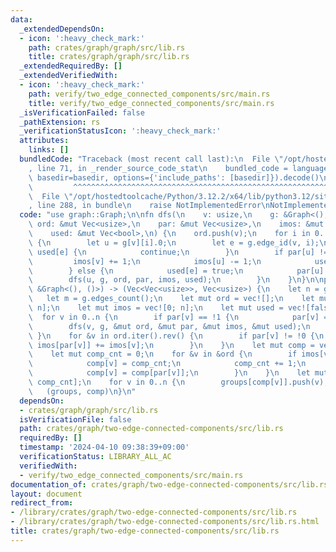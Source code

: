 ```yaml
---
data:
  _extendedDependsOn:
  - icon: ':heavy_check_mark:'
    path: crates/graph/graph/src/lib.rs
    title: crates/graph/graph/src/lib.rs
  _extendedRequiredBy: []
  _extendedVerifiedWith:
  - icon: ':heavy_check_mark:'
    path: verify/two_edge_connected_components/src/main.rs
    title: verify/two_edge_connected_components/src/main.rs
  _isVerificationFailed: false
  _pathExtension: rs
  _verificationStatusIcon: ':heavy_check_mark:'
  attributes:
    links: []
  bundledCode: "Traceback (most recent call last):\n  File \"/opt/hostedtoolcache/Python/3.12.2/x64/lib/python3.12/site-packages/onlinejudge_verify/documentation/build.py\"\
    , line 71, in _render_source_code_stat\n    bundled_code = language.bundle(stat.path,\
    \ basedir=basedir, options={'include_paths': [basedir]}).decode()\n          \
    \         ^^^^^^^^^^^^^^^^^^^^^^^^^^^^^^^^^^^^^^^^^^^^^^^^^^^^^^^^^^^^^^^^^^^^^^^^^^^^^^^^^\n\
    \  File \"/opt/hostedtoolcache/Python/3.12.2/x64/lib/python3.12/site-packages/onlinejudge_verify/languages/rust.py\"\
    , line 288, in bundle\n    raise NotImplementedError\nNotImplementedError\n"
  code: "use graph::Graph;\n\nfn dfs(\n    v: usize,\n    g: &Graph<(), ()>,\n   \
    \ ord: &mut Vec<usize>,\n    par: &mut Vec<usize>,\n    imos: &mut Vec<i32>,\n\
    \    used: &mut Vec<bool>,\n) {\n    ord.push(v);\n    for i in 0..g[v].len()\
    \ {\n        let u = g[v][i].0;\n        let e = g.edge_id(v, i);\n        if\
    \ used[e] {\n            continue;\n        }\n        if par[u] != !1 {\n   \
    \         imos[v] += 1;\n            imos[u] -= 1;\n            used[e] = true;\n\
    \        } else {\n            used[e] = true;\n            par[u] = v;\n    \
    \        dfs(u, g, ord, par, imos, used);\n        }\n    }\n}\n\npub fn two_edge_connected_components(g:\
    \ &Graph<(), ()>) -> (Vec<Vec<usize>>, Vec<usize>) {\n    let n = g.len();\n \
    \   let m = g.edges_count();\n    let mut ord = vec![];\n    let mut par = vec![!1;\
    \ n];\n    let mut imos = vec![0; n];\n    let mut used = vec![false; m];\n  \
    \  for v in 0..n {\n        if par[v] == !1 {\n            par[v] = !0;\n    \
    \        dfs(v, g, &mut ord, &mut par, &mut imos, &mut used);\n        }\n   \
    \ }\n    for &v in ord.iter().rev() {\n        if par[v] != !0 {\n           \
    \ imos[par[v]] += imos[v];\n        }\n    }\n    let mut comp = vec![!0; n];\n\
    \    let mut comp_cnt = 0;\n    for &v in &ord {\n        if imos[v] == 0 {\n\
    \            comp[v] = comp_cnt;\n            comp_cnt += 1;\n        } else {\n\
    \            comp[v] = comp[par[v]];\n        }\n    }\n    let mut groups = vec![vec![];\
    \ comp_cnt];\n    for v in 0..n {\n        groups[comp[v]].push(v);\n    }\n \
    \   (groups, comp)\n}\n"
  dependsOn:
  - crates/graph/graph/src/lib.rs
  isVerificationFile: false
  path: crates/graph/two-edge-connected-components/src/lib.rs
  requiredBy: []
  timestamp: '2024-04-10 09:38:39+09:00'
  verificationStatus: LIBRARY_ALL_AC
  verifiedWith:
  - verify/two_edge_connected_components/src/main.rs
documentation_of: crates/graph/two-edge-connected-components/src/lib.rs
layout: document
redirect_from:
- /library/crates/graph/two-edge-connected-components/src/lib.rs
- /library/crates/graph/two-edge-connected-components/src/lib.rs.html
title: crates/graph/two-edge-connected-components/src/lib.rs
---
```

